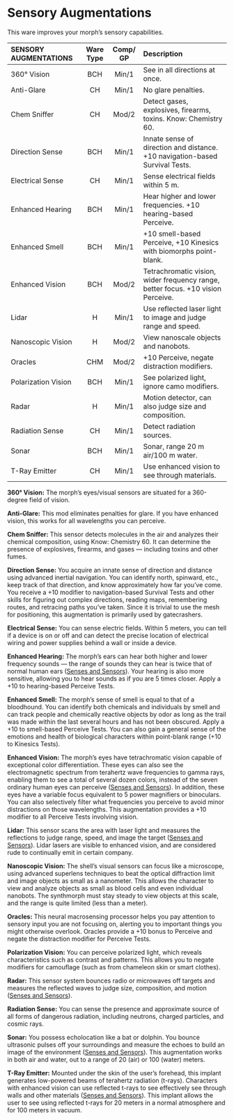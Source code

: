 # Sensory Augmentations

This ware improves your morph’s sensory capabilities.

<!--sort-->
| SENSORY AUGMENTATIONS | Ware Type | Comp/<wbr>GP | Description                                                                      |
| :-------------------- | :-------: | :----------: | :------------------------------------------------------------------------------- |
| 360° Vision           |    BCH    |    Min/1     | See in all directions at once.                                                   |
| Anti-Glare            |    CH     |    Min/1     | No glare penalties.                                                              |
| Chem Sniffer          |    CH     |    Mod/2     | Detect gases, explosives, firearms, toxins. Know: Chemistry 60.                  |
| Direction Sense       |    BCH    |    Min/1     | Innate sense of direction and distance. +10 navigation-based Survival Tests.     |
| Electrical Sense      |    CH     |    Min/1     | Sense electrical fields within 5&nbsp;m.                                         |
| Enhanced Hearing      |    BCH    |    Min/1     | Hear higher and lower frequencies. +10 hearing-based Perceive.                   |
| Enhanced Smell        |    BCH    |    Min/1     | +10 smell-based Perceive, +10 Kinesics with biomorphs point-blank.               |
| Enhanced Vision       |    BCH    |    Mod/2     | Tetrachromatic vision, wider frequency range, better focus. +10 vision Perceive. |
| Lidar                 |     H     |    Min/1     | Use reflected laser light to image and judge range and speed.                    |
| Nanoscopic Vision     |     H     |    Mod/2     | View nanoscale objects and nanobots.                                             |
| Oracles               |    CHM    |    Mod/2     | +10 Perceive, negate distraction modifiers.                                      |
| Polarization Vision   |    BCH    |    Min/1     | See polarized light, ignore camo modifiers.                                      |
| Radar                 |     H     |    Min/1     | Motion detector, can also judge size and composition.                            |
| Radiation Sense       |    CH     |    Min/1     | Detect radiation sources.                                                        |
| Sonar                 |    BCH    |    Min/1     | Sonar, range 20&nbsp;m air/100&nbsp;m water.                                     |
| T-Ray Emitter         |    CH     |    Min/1     | Use enhanced vision to see through materials.                                    |

<!--sort-->
**360° Vision:** The morph’s eyes/visual sensors are situated for a 360-degree field of vision.

**Anti-Glare:** This mod eliminates penalties for glare. If you have enhanced vision, this works for all wavelengths you can perceive.

**Chem Sniffer:** This sensor detects molecules in the air and analyzes their chemical composition, using Know: Chemistry 60. It can determine the presence of explosives, firearms, and gases — including toxins and other fumes.

**Direction Sense:** You acquire an innate sense of direction and distance using advanced inertial navigation. You can identify north, spinward, etc., keep track of that direction, and know approximately how far you’ve come. You receive a +10 modifier to navigation-based Survival Tests and other skills for figuring out complex directions, reading maps, remembering routes, and retracing paths you’ve taken. Since it is trivial to use the mesh for positioning, this augmentation is primarily used by gatecrashers.

**Electrical Sense:** You can sense electric fields. Within 5 meters, you can tell if a device is on or off and can detect the precise location of electrical wiring and power supplies behind a wall or inside a device.

**Enhanced Hearing:** The morph’s ears can hear both higher and lower frequency sounds — the range of sounds they can hear is twice that of normal human ears ([Senses and Sensors](07-senses-and-sensors.md)). Your hearing is also more sensitive, allowing you to hear sounds as if you are 5 times closer. Apply a +10 to hearing-based Perceive Tests.

**Enhanced Smell:** The morph’s sense of smell is equal to that of a bloodhound. You can identify both chemicals and individuals by smell and can track people and chemically reactive objects by odor as long as the trail was made within the last several hours and has not been obscured. Apply a +10 to smell-based Perceive Tests. You can also gain a general sense of the emotions and health of biological characters within point-blank range (+10 to Kinesics Tests).

**Enhanced Vision:** The morph’s eyes have tetrachromatic vision capable of exceptional color differentiation. These eyes can also see the electromagnetic spectrum from terahertz wave frequencies to gamma rays, enabling them to see a total of several dozen colors, instead of the seven ordinary human eyes can perceive ([Senses and Sensors](07-senses-and-sensors.md)). In addition, these eyes have a variable focus equivalent to 5 power magnifiers or binoculars. You can also selectively filter what frequencies you perceive to avoid minor distractions on those wavelengths. This augmentation provides a +10 modifier to all Perceive Tests involving vision.

**Lidar:** This sensor scans the area with laser light and measures the reflections to judge range, speed, and image the target ([Senses and Sensors](07-senses-and-sensors.md)). Lidar lasers are visible to enhanced vision, and are considered rude to continually emit in certain company.

**Nanoscopic Vision:** The shell’s visual sensors can focus like a microscope, using advanced superlens techniques to beat the optical diffraction limit and image objects as small as a nanometer. This allows the character to view and analyze objects as small as blood cells and even individual nanobots. The synthmorph must stay steady to view objects at this scale, and the range is quite limited (less than a meter).

**Oracles:** This neural macrosensing processor helps you pay attention to sensory input you are not focusing on, alerting you to important things you might otherwise overlook. Oracles provide a +10 bonus to Perceive and negate the distraction modifier for Perceive Tests.

**Polarization Vision:** You can perceive polarized light, which reveals characteristics such as contrast and patterns. This allows you to negate modifiers for camouflage (such as from chameleon skin or smart clothes).

**Radar:** This sensor system bounces radio or microwaves off targets and measures the reflected waves to judge size, composition, and motion ([Senses and Sensors](07-senses-and-sensors.md)).

**Radiation Sense:** You can sense the presence and approximate source of all forms of dangerous radiation, including neutrons, charged particles, and cosmic rays.

**Sonar:** You possess echolocation like a bat or dolphin. You bounce ultrasonic pulses off your surroundings and measure the echoes to build an image of the environment ([Senses and Sensors](07-senses-and-sensors.md)). This augmentation works in both air and water, out to a range of 20 (air) or 100 (water) meters.

**T-Ray Emitter:** Mounted under the skin of the user’s forehead, this implant generates low-powered beams of terahertz radiation (t-rays). Characters with enhanced vision can use reflected t-rays to see effectively see through walls and other materials ([Senses and Sensors](07-senses-and-sensors.md)). This implant allows the user to see using reflected t-rays for 20 meters in a normal atmosphere and for 100 meters in vacuum.

<!--sort-end-->
